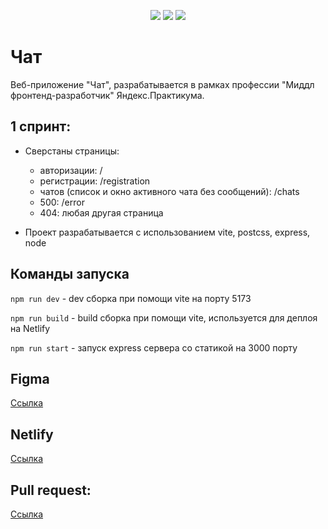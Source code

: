 <p align="center">
    <img src="https://img.shields.io/badge/express-4.18.1-green" />
    <img src="https://img.shields.io/badge/node-16.0.0-blue" />
    <img src="https://img.shields.io/badge/vite-4.4.5-blue" />
</p>

# Чат
Веб-приложение "Чат", разрабатывается в рамках профессии "Миддл фронтенд-разработчик" Яндекс.Практикума.

## 1 спринт:
* Сверстаны страницы:
    * авторизации: /
    * регистрации: /registration
    * чатов (список и окно активного чата без сообщений): /chats
    * 500: /error
    * 404: любая другая страница

* Проект разрабатывается с использованием vite, postcss, express, node

## Команды запуска

```npm run dev``` - dev сборка при помощи vite на порту 5173

```npm run build``` - build сборка при помощи vite, используется для деплоя на Netlify

```npm run start``` - запуск express сервера со статикой на 3000 порту

## Figma

[Ссылка](https://www.figma.com/file/8LlwdhYMLkYS1JkfFfYu0T/Спринт-1?node-id=0%3A1)

## Netlify

[Ссылка](https://profound-kashata-b29c20.netlify.app/)

## Pull request:

[Ссылка]()
